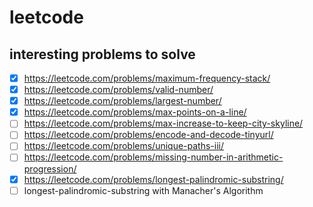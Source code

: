 # leetcode

## interesting problems to solve

- [x] https://leetcode.com/problems/maximum-frequency-stack/
- [x] https://leetcode.com/problems/valid-number/
- [x] https://leetcode.com/problems/largest-number/
- [x] https://leetcode.com/problems/max-points-on-a-line/
- [ ] https://leetcode.com/problems/max-increase-to-keep-city-skyline/
- [ ] https://leetcode.com/problems/encode-and-decode-tinyurl/
- [ ] https://leetcode.com/problems/unique-paths-iii/
- [ ] https://leetcode.com/problems/missing-number-in-arithmetic-progression/
- [x] https://leetcode.com/problems/longest-palindromic-substring/
- [ ] longest-palindromic-substring with Manacher's Algorithm
